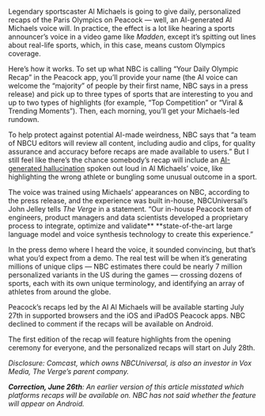 Legendary sportscaster Al Michaels is going to give daily, personalized recaps of the Paris Olympics on Peacock — well, an AI-generated Al Michaels voice will. In practice, the effect is a lot like hearing a sports announcer’s voice in a video game like *Madden*, except it’s spitting out lines about real-life sports, which, in this case, means custom Olympics coverage.

Here’s how it works. To set up what NBC is calling “Your Daily Olympic Recap” in the Peacock app, you’ll provide your name (the AI voice can welcome the “majority” of people by their first name, NBC says in a press release) and pick up to three types of sports that are interesting to you and up to two types of highlights (for example, “Top Competition” or “Viral & Trending Moments”). Then, each morning, you’ll get your Michaels-led rundown.

To help protect against potential AI-made weirdness, NBC says that “a team of NBCU editors will review all content, including audio and clips, for quality assurance and accuracy before recaps are made available to users.” But I still feel like there’s the chance somebody’s recap will include an [AI-generated hallucination](/2024/5/15/24154808/ai-chatgpt-google-gemini-microsoft-copilot-hallucination-wrong) spoken out loud in Al Michaels’ voice, like highlighting the wrong athlete or bungling some unusual outcome in a sport.

The voice was trained using Michaels’ appearances on NBC, according to the press release, and the experience was built in-house, NBCUniversal’s John Jelley tells *The Verge* in a statement. “Our in-house Peacock team of engineers, product managers and data scientists developed a proprietary process to integrate, optimize and validate** **state-of-the-art large language model and voice synthesis technology to create this experience.”

In the press demo where I heard the voice, it sounded convincing, but that’s what you’d expect from a demo. The real test will be when it’s generating millions of unique clips — NBC estimates there could be nearly 7 million personalized variants in the US during the games — crossing dozens of sports, each with its own unique terminology, and identifying an array of athletes from around the globe.

Peacock’s recaps led by the AI Al Michaels will be available starting July 27th in supported browsers and the iOS and iPadOS Peacock apps. NBC declined to comment if the recaps will be available on Android.

The first edition of the recap will feature highlights from the opening ceremony for everyone, and the personalized recaps will start on July 28th.

*Disclosure: Comcast, which owns NBCUniversal, is also an investor in Vox Media, *The Verge*’s parent company.*

***Correction, June 26th**: An earlier version of this article misstated which platforms recaps will be available on. NBC has not said whether the feature will appear on Android.*

